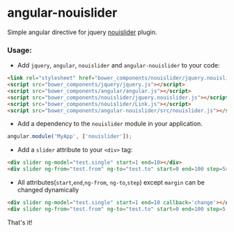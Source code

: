 angular-nouislider
==================

Simple angular directive for jquery [nouislider](http://refreshless.com/nouislider/) plugin.

### Usage:

- Add `jquery`, `angular`, `nouislider` and `angular-nouislider` to your code:

```html
<link rel="stylesheet" href="bower_components/nouislider/jquery.nouislider.css" />
<script src="bower_components/jquery/jquery.js"></script>
<script src="bower_components/angular/angular.js"></script>
<script src="bower_components/nouislider/jquery.nouislider.js"></script>
<script src="bower_components/nouislider/Link.js"></script>
<script src="bower_components/angular-nouislider/src/nouislider.js"></script>
```

- Add a dependency to the `nouislider` module in your application.

```js
angular.module('MyApp', ['nouislider']);
```

- Add a `slider` attribute to your `<div>` tag:

```html
<div slider ng-model="test.single" start=1 end=10></div>
<div slider ng-from="test.from" ng-to="test.to" start=0 end=100 step=5></div>
```

- All attributes(`start`,`end`,`ng-from`, `ng-to`,`step`) except `margin` can be changed dynamically

```html
<div slider ng-model="test.single" start=1 end=10 callback='change'></div>
<div slider ng-from="test.from" ng-to="test.to" start=0 end=100 step=5 callback='set'></div>
```

That's it!
